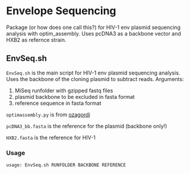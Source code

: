 # Envelope Sequencing
Package (or how does one call this?) for HIV-1 env plasmid sequencing analysis with optim_assembly. Uses pcDNA3 as a backbone vector and HXB2 as refernce strain. 

## EnvSeq.sh
`EnvSeq.sh` is the main script for HIV-1 env plasmid sequencing analysis. Uses the backbone of the cloning plasmid to subtract reads.
Arguments:
1. MiSeq runfolder with gzipped fastq files
2. plasmid backbone to be excluded in fasta format
3. reference sequence in fasta format

`optimassembly.py` is from [ozagordi](https://github.com/ozagordi)

`pcDNA3_bb.fasta` is the reference for the plasmid (backbone only!)

`HXB2.fasta` is the reference for HIV-1

### Usage
	usage: EnvSeq.sh RUNFOLDER BACKBONE REFERENCE
